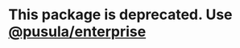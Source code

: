 # This package is deprecated. Use [@pusula/enterprise](https://github.com/PusulaDev/legacy-monorepo/tree/main/packages/enterprise)
